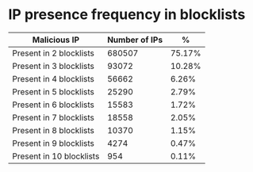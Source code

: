 # IP presence frequency in blocklists
| Malicious IP | Number of IPs | % |
|----|----|----|
| Present in 2 blocklists | 680507 | 75.17% |
| Present in 3 blocklists | 93072 | 10.28% |
| Present in 4 blocklists | 56662 | 6.26% |
| Present in 5 blocklists | 25290 | 2.79% |
| Present in 6 blocklists | 15583 | 1.72% |
| Present in 7 blocklists | 18558 | 2.05% |
| Present in 8 blocklists | 10370 | 1.15% |
| Present in 9 blocklists | 4274 | 0.47% |
| Present in 10 blocklists | 954 | 0.11% |
